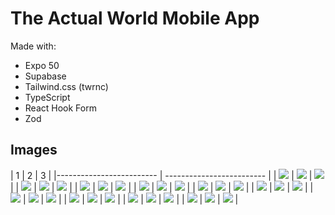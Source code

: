 # The Actual World Mobile App

Made with:
- Expo 50
- Supabase
- Tailwind.css (twrnc)
- TypeScript
- React Hook Form
- Zod

## Images

| 1 | 2 | 3 |
|------------------------- | ------------------------- |
| ![](assets/images/example/Picture1.jpg)  |  ![](assets/images/example/Picture2.jpg) | ![](assets/images/example/Picture3.jpg) |
| ![](assets/images/example/Picture4.jpg)  |  ![](assets/images/example/Picture5.jpg) | ![](assets/images/example/Picture6.jpg) |
| ![](assets/images/example/Picture7.jpg)  |  ![](assets/images/example/Picture8.jpg) | ![](assets/images/example/Picture9.jpg) |
| ![](assets/images/example/Picture10.jpg)  |  ![](assets/images/example/Picture11.jpg) | ![](assets/images/example/Picture12.jpg) |
| ![](assets/images/example/Picture13.jpg)  |  ![](assets/images/example/Picture14.jpg) | ![](assets/images/example/Picture15.jpg) |
| ![](assets/images/example/Picture16.jpg)  |  ![](assets/images/example/Picture17.jpg) | ![](assets/images/example/Picture18.jpg) |
| ![](assets/images/example/Picture19.jpg)  |  ![](assets/images/example/Picture20.jpg) | ![](assets/images/example/Picture21.jpg) |
| ![](assets/images/example/Picture22.jpg)  |  ![](assets/images/example/Picture23.jpg) | ![](assets/images/example/Picture24.jpg) |
| ![](assets/images/example/Picture25.jpg)  |  ![](assets/images/example/Picture26.jpg) | ![](assets/images/example/Picture27.jpg) |
| ![](assets/images/example/Picture28.jpg)  |  ![](assets/images/example/Picture29.jpg) | ![](assets/images/example/Picture30.jpg) |